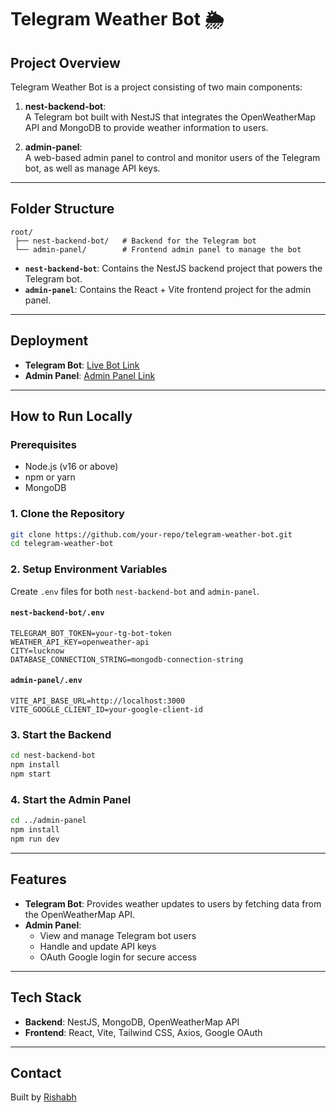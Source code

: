 
# **Telegram Weather Bot** 🌦️

## Project Overview
Telegram Weather Bot is a project consisting of two main components:

1. **nest-backend-bot**:  
   A Telegram bot built with NestJS that integrates the OpenWeatherMap API and MongoDB to provide weather information to users.

2. **admin-panel**:  
   A web-based admin panel to control and monitor users of the Telegram bot, as well as manage API keys.

---

## Folder Structure
```
root/
 ├── nest-backend-bot/   # Backend for the Telegram bot
 └── admin-panel/        # Frontend admin panel to manage the bot
```

- **`nest-backend-bot`**: Contains the NestJS backend project that powers the Telegram bot.  
- **`admin-panel`**: Contains the React + Vite frontend project for the admin panel.

---

## Deployment
- **Telegram Bot**: [Live Bot Link](#)  
- **Admin Panel**: [Admin Panel Link](#)

---

## How to Run Locally

### Prerequisites
- Node.js (v16 or above)
- npm or yarn
- MongoDB

### 1. Clone the Repository
```bash
git clone https://github.com/your-repo/telegram-weather-bot.git
cd telegram-weather-bot
```

### 2. Setup Environment Variables
Create `.env` files for both `nest-backend-bot` and `admin-panel`.

#### `nest-backend-bot/.env`
```
TELEGRAM_BOT_TOKEN=your-tg-bot-token
WEATHER_API_KEY=openweather-api
CITY=lucknow
DATABASE_CONNECTION_STRING=mongodb-connection-string
```

#### `admin-panel/.env`
```
VITE_API_BASE_URL=http://localhost:3000
VITE_GOOGLE_CLIENT_ID=your-google-client-id
```

### 3. Start the Backend
```bash
cd nest-backend-bot
npm install
npm start
```

### 4. Start the Admin Panel
```bash
cd ../admin-panel
npm install
npm run dev
```

---

## Features
- **Telegram Bot**: Provides weather updates to users by fetching data from the OpenWeatherMap API.  
- **Admin Panel**:  
  - View and manage Telegram bot users  
  - Handle and update API keys  
  - OAuth Google login for secure access  

---

## Tech Stack
- **Backend**: NestJS, MongoDB, OpenWeatherMap API  
- **Frontend**: React, Vite, Tailwind CSS, Axios, Google OAuth  

---

## Contact
Built by [Rishabh](https://twitter.com/rishabhknows)
